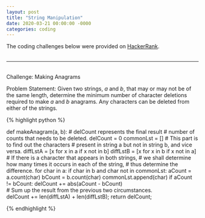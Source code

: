 ```yaml
---
layout: post
title: "String Manipulation"
date: 2020-03-21 00:00:00 -0000
categories: coding 
---
```


The coding challenges below were provided on [HackerRank](https://www.hackerrank.com/interview/interview-preparation-kit/strings/challenges).  
<br>
<hr>
<br>
Challenge: Making Anagrams 

Problem Statement: Given two strings, _a_ and _b_, that may or may not be of the same length, determine the minimum number of character deletions required to make _a_ and  _b_ anagrams. Any characters can be deleted from either of the strings.

{% highlight python %}

def makeAnagram(a, b):
    # delCount represents the final result
    # number of counts that needs to be deleted.
    delCount = 0
    commonLst = [] 
    # This part is to find out the characters 
    # present in string a but not in string b, and vice versa.
    diffLstA = [x for x in a if x not in b]
    diffLstB = [x for x in b if x not in a]
    # If there is a character that appears in both strings, 
    # we shall determine how many times it occurs in each of the string, 
    # thus determine the difference.
    for char in a:
        if char in b and char not in commonLst:
            aCount = a.count(char)
            bCount = b.count(char)
            commonLst.append(char)
            if aCount != bCount:
                delCount += abs(aCount - bCount)    
    # Sum up the result from the previous two circumstances.                 
    delCount += len(diffLstA) + len(diffLstB);
    return delCount;

{% endhighlight %}